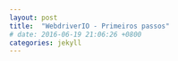 ```yaml
---
layout: post
title:  "WebdriverIO - Primeiros passos"
# date: 2016-06-19 21:06:26 +0800
categories: jekyll
---
```

